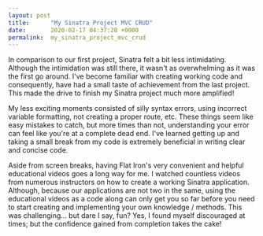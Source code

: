 ```yaml
---
layout: post
title:      "My Sinatra Project MVC CRUD"
date:       2020-02-17 04:37:28 +0000
permalink:  my_sinatra_project_mvc_crud
---
```



In comparison to our first project, Sinatra felt a bit less intimidating. Although the intimidation was still there, it wasn't as overwhelming as it was the first go around. I've become familiar with creating working code and consequently, have had a small taste of achievement from the last project. This made the drive to finish my Sinatra project much more amplified! 

My less exciting moments consisted of silly syntax errors, using incorrect variable formatting, not creating a proper route, etc. These things seem like easy mistakes to catch, but more times than not, understanding your error can feel like you're at a complete dead end. I've learned getting up and taking a small break from my code is extremely beneficial in writing clear and concise code. 

Aside from screen breaks, having Flat Iron's very convenient and helpful educational videos goes a long way for me. I watched countless videos from numerous instructors on how to create a working Sinatra application. Although, because our applications are not two in the same, using the educational videos as a code along can only get you so far before you need to start creating and implementing your own knowledge / methods. This was challenging... but dare I say, fun? Yes, I found myself discouraged at times; but the confidence gained from completion takes the cake! 

